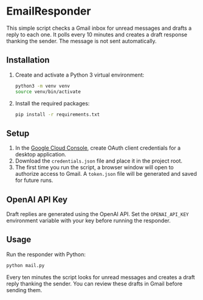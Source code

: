 # EmailResponder

This simple script checks a Gmail inbox for unread messages and drafts a reply to each one. It polls every 10 minutes and creates a draft response thanking the sender. The message is not sent automatically.

## Installation

1. Create and activate a Python 3 virtual environment:

   ```bash
   python3 -m venv venv
   source venv/bin/activate
   ```

2. Install the required packages:

   ```bash
   pip install -r requirements.txt
   ```

## Setup

1. In the [Google Cloud Console](https://console.cloud.google.com/), create OAuth client credentials for a desktop application.
2. Download the `credentials.json` file and place it in the project root.
3. The first time you run the script, a browser window will open to authorize access to Gmail. A `token.json` file will be generated and saved for future runs.

## OpenAI API Key

Draft replies are generated using the OpenAI API. Set the `OPENAI_API_KEY` environment variable with your key before running the responder.

## Usage

Run the responder with Python:

```bash
python mail.py
```

Every ten minutes the script looks for unread messages and creates a draft reply thanking the sender. You can review these drafts in Gmail before sending them.

